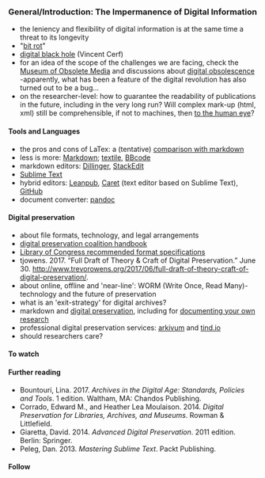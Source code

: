 ### General/Introduction: The Impermanence of Digital Information
* the leniency and flexibility of digital information is at the same time a threat to its longevity
* "[bit rot](https://en.wikipedia.org/wiki/Software_rot)"
* [digital black hole](https://www.theguardian.com/technology/2015/feb/16/digital-black-hole-delete-memories-information-lost-google-vint-cerf) (Vincent Cerf)
* for an idea of the scope of the challenges we are facing, check the [Museum of Obsolete Media](http://www.obsoletemedia.org/) and discussions about [digital obsolescence](https://en.wikipedia.org/wiki/Digital_obsolescence) -apparently, what has been a feature of the digital revolution has also turned out to be a bug...
* on the researcher-level: how to guarantee the readability of publications in the future, including in the very long run? Will complex mark-up (html, xml) still be comprehensible, if not to machines, then [to the human eye](https://daringfireball.net/projects/markdown/syntax#philosophy)?
 
#### Tools and Languages
* the pros and cons of LaTex: a (tentative) [comparison with markdown](http://jabranham.com/blog/2015/09/rmarkdown-vs-latex/)
* less is more: [Markdown](https://daringfireball.net/projects/markdown/syntax); [textile](https://github.com/textile), [BBcode](https://en.wikipedia.org/wiki/BBCode)
* markdown editors: [Dillinger](http://dillinger.io/), [StackEdit](https://stackedit.io/)
* [Sublime Text](https://www.sublimetext.com/)
* hybrid editors: [Leanpub](https://leanpub.com/), [Caret](https://chrome.google.com/webstore/detail/caret/fljalecfjciodhpcledpamjachpmelml?hl=en) (text editor based on Sublime Text), [GitHub](https://github.com/)
* document converter: [pandoc](http://pandoc.org/)

#### Digital preservation
* about file formats, technology, and legal arrangements
 * [digital preservation coalition handbook](http://www.dpconline.org/handbook/technical-solutions-and-tools/file-formats-and-standards)
 * [Library of Congress recommended format specifications](https://www.loc.gov/preservation/resources/rfs/index.html)
 * tjowens. 2017. “Full Draft of Theory & Craft of Digital Preservation.” June 30. http://www.trevorowens.org/2017/06/full-draft-of-theory-craft-of-digital-preservation/.
 * about online, offline and 'near-line': WORM (Write Once, Read Many)-technology and the future of preservation
 * what is an 'exit-strategy' for digital archives?
* markdown and [digital preservation](https://publish.illinois.edu/commonsknowledge/2016/12/01/digital-preservation-and-the-power-of-markdown/), including for [documenting your own research](http://programminghistorian.org/lessons/preserving-your-research-data)
* professional digital preservation services: [arkivum](http://arkivum.com/) and [tind.io](https://tind.io/)
* should researchers care?


#### To watch

#### Further reading
* Bountouri, Lina. 2017. *Archives in the Digital Age: Standards, Policies and Tools*. 1 edition. Waltham, MA: Chandos Publishing.
* Corrado, Edward M., and Heather Lea Moulaison. 2014. *Digital Preservation for Libraries, Archives, and Museums*. Rowman & Littlefield.
* Giaretta, David. 2014. *Advanced Digital Preservation*. 2011 edition. Berlin: Springer.
* Peleg, Dan. 2013. *Mastering Sublime Text*. Packt Publishing.

#### Follow
